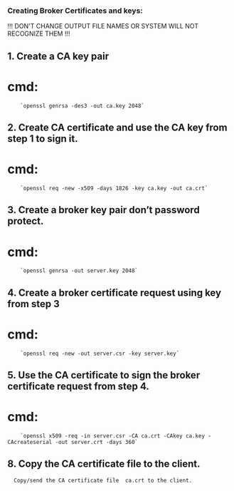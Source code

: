 ### Creating Broker Certificates and keys:

!!! DON'T CHANGE OUTPUT FILE NAMES OR SYSTEM WILL NOT RECOGNIZE THEM !!!

## 1. Create a CA key pair  
#       cmd:
        `openssl genrsa -des3 -out ca.key 2048`

## 2. Create CA certificate and use the CA key from step 1 to sign it.
#       cmd:
        `openssl req -new -x509 -days 1826 -key ca.key -out ca.crt`
## 3. Create a broker key pair don’t password protect.
#       cmd:
        `openssl genrsa -out server.key 2048`

## 4. Create a broker certificate request using key from step 3
#       cmd:
        `openssl req -new -out server.csr -key server.key`

## 5. Use the CA certificate to sign the broker certificate request from step 4.
#       cmd:
        `openssl x509 -req -in server.csr -CA ca.crt -CAkey ca.key -CAcreateserial -out server.crt -days 360`

## 8. Copy the CA certificate file to the client.
      Copy/send the CA certificate file  ca.crt to the client.
